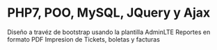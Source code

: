 # PHP7, POO, MySQL, JQuery y Ajax
Diseño a travéz de bootstrap usando la plantilla AdminLTE
Reportes en formato PDF
Impresion de Tickets, boletas y facturas
